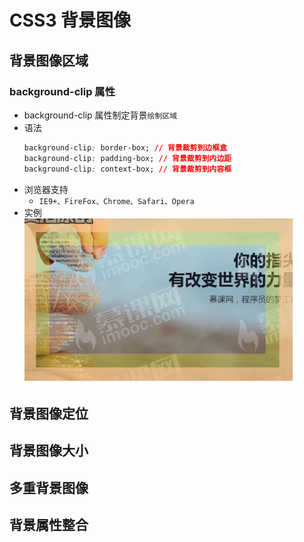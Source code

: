 # CSS3 背景图像

## 背景图像区域

### background-clip 属性

- background-clip 属性制定背景`绘制区域`
- 语法
  ```css
  background-clip: border-box; // 背景裁剪到边框盒
  background-clip: padding-box; // 背景裁剪到内边距
  background-clip: context-box; // 背景裁剪到内容框
  ```
- 浏览器支持
  - `IE9+、FireFox、Chrome、Safari、Opera`
- 实例  
  ![Image text](https://github.com/michaelchou/front-end-technology-stack/blob/master/2-basics-of-css/assets/background-clip.png)

## 背景图像定位

## 背景图像大小

## 多重背景图像

## 背景属性整合
